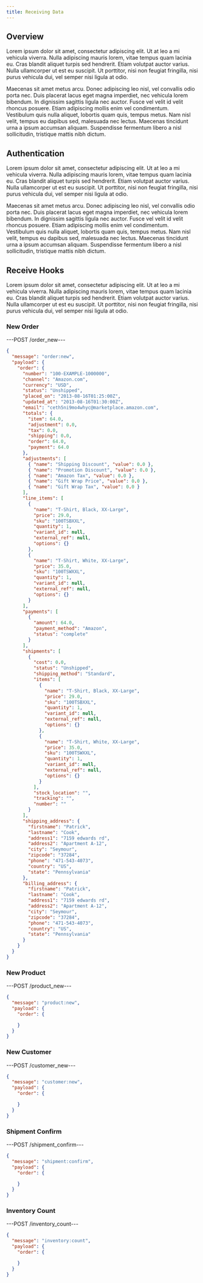 ```yaml
---
title: Receiving Data
---
```


## Overview

Lorem ipsum dolor sit amet, consectetur adipiscing elit. Ut at leo a mi vehicula viverra. Nulla adipiscing mauris lorem, vitae tempus quam lacinia eu. Cras blandit aliquet turpis sed hendrerit. Etiam volutpat auctor varius. Nulla ullamcorper ut est eu suscipit. Ut porttitor, nisi non feugiat fringilla, nisi purus vehicula dui, vel semper nisi ligula at odio.

Maecenas sit amet metus arcu. Donec adipiscing leo nisl, vel convallis odio porta nec. Duis placerat lacus eget magna imperdiet, nec vehicula lorem bibendum. In dignissim sagittis ligula nec auctor. Fusce vel velit id velit rhoncus posuere. Etiam adipiscing mollis enim vel condimentum. Vestibulum quis nulla aliquet, lobortis quam quis, tempus metus. Nam nisl velit, tempus eu dapibus sed, malesuada nec lectus. Maecenas tincidunt urna a ipsum accumsan aliquam. Suspendisse fermentum libero a nisl sollicitudin, tristique mattis nibh dictum.

## Authentication

Lorem ipsum dolor sit amet, consectetur adipiscing elit. Ut at leo a mi vehicula viverra. Nulla adipiscing mauris lorem, vitae tempus quam lacinia eu. Cras blandit aliquet turpis sed hendrerit. Etiam volutpat auctor varius. Nulla ullamcorper ut est eu suscipit. Ut porttitor, nisi non feugiat fringilla, nisi purus vehicula dui, vel semper nisi ligula at odio.

Maecenas sit amet metus arcu. Donec adipiscing leo nisl, vel convallis odio porta nec. Duis placerat lacus eget magna imperdiet, nec vehicula lorem bibendum. In dignissim sagittis ligula nec auctor. Fusce vel velit id velit rhoncus posuere. Etiam adipiscing mollis enim vel condimentum. Vestibulum quis nulla aliquet, lobortis quam quis, tempus metus. Nam nisl velit, tempus eu dapibus sed, malesuada nec lectus. Maecenas tincidunt urna a ipsum accumsan aliquam. Suspendisse fermentum libero a nisl sollicitudin, tristique mattis nibh dictum.

## Receive Hooks

Lorem ipsum dolor sit amet, consectetur adipiscing elit. Ut at leo a mi vehicula viverra. Nulla adipiscing mauris lorem, vitae tempus quam lacinia eu. Cras blandit aliquet turpis sed hendrerit. Etiam volutpat auctor varius. Nulla ullamcorper ut est eu suscipit. Ut porttitor, nisi non feugiat fringilla, nisi purus vehicula dui, vel semper nisi ligula at odio.

### New Order

---POST /order_new---
```json
{
  "message": "order:new",
  "payload": {
    "order": {
      "number": "100-EXAMPLE-1000000",
      "channel": "Amazon.com",
      "currency": "USD",
      "status": "Unshipped",
      "placed_on": "2013-08-16T01:25:00Z",
      "updated_at": "2013-08-16T01:30:00Z",
      "email": "ceth5ni9mo4whyc@marketplace.amazon.com",
      "totals": {
        "item": 64.0,
        "adjustment": 0.0,
        "tax": 0.0,
        "shipping": 0.0,
        "order": 64.0,
        "payment": 64.0
      },
      "adjustments": [
        { "name": "Shipping Discount", "value": 0.0 },
        { "name": "Promotion Discount", "value": 0.0 },
        { "name": "Amazon Tax", "value": 0.0 },
        { "name": "Gift Wrap Price", "value": 0.0 },
        { "name": "Gift Wrap Tax", "value": 0.0 }
      ],
      "line_items": [
        {
          "name": "T-Shirt, Black, XX-Large",
          "price": 29.0,
          "sku": "100TSBXXL",
          "quantity": 1,
          "variant_id": null,
          "external_ref": null,
          "options": {}
        },
        {
          "name": "T-Shirt, White, XX-Large",
          "price": 35.0,
          "sku": "100TSWXXL",
          "quantity": 1,
          "variant_id": null,
          "external_ref": null,
          "options": {}
        }
      ],
      "payments": [
        {
          "amount": 64.0,
          "payment_method": "Amazon",
          "status": "complete"
        }
      ],
      "shipments": [
        {
          "cost": 0.0,
          "status": "Unshipped",
          "shipping_method": "Standard",
          "items": [
            {
              "name": "T-Shirt, Black, XX-Large",
              "price": 29.0,
              "sku": "100TSBXXL",
              "quantity": 1,
              "variant_id": null,
              "external_ref": null,
              "options": {}
            },
            {
              "name": "T-Shirt, White, XX-Large",
              "price": 35.0,
              "sku": "100TSWXXL",
              "quantity": 1,
              "variant_id": null,
              "external_ref": null,
              "options": {}
            }
          ],
          "stock_location": "",
          "tracking": "",
          "number": ""
        }
      ],
      "shipping_address": {
        "firstname": "Patrick",
        "lastname": "Cook",
        "address1": "7159 edwards rd",
        "address2": "Apartment A-12",
        "city": "Seymour",
        "zipcode": "37284",
        "phone": "471-543-4073",
        "country": "US",
        "state": "Pennsylvania"
      },
      "billing_address": {
        "firstname": "Patrick",
        "lastname": "Cook",
        "address1": "7159 edwards rd",
        "address2": "Apartment A-12",
        "city": "Seymour",
        "zipcode": "37284",
        "phone": "471-543-4073",
        "country": "US",
        "state": "Pennsylvania"
      }
    }
  }
}
```
### New Product

---POST /product_new---
```json
{
  "message": "product:new",
  "payload": {
    "order": {

    }
  }
}
```

### New Customer

---POST /customer_new---
```json
{
  "message": "customer:new",
  "payload": {
    "order": {

    }
  }
}
```

### Shipment Confirm

---POST /shipment_confirm---
```json
{
  "message": "shipment:confirm",
  "payload": {
    "order": {

    }
  }
}
```

### Inventory Count

---POST /inventory_count---
```json
{
  "message": "inventory:count",
  "payload": {
    "order": {

    }
  }
}
```
